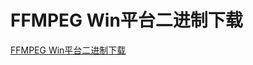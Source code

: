 # FFMPEG Win平台二进制下载
[FFMPEG Win平台二进制下载](https://aiwithcloud.com/2021/04/08/ffmpeg-win%e5%b9%b3%e5%8f%b0%e4%ba%8c%e8%bf%9b%e5%88%b6%e4%b8%8b%e8%bd%bd/)